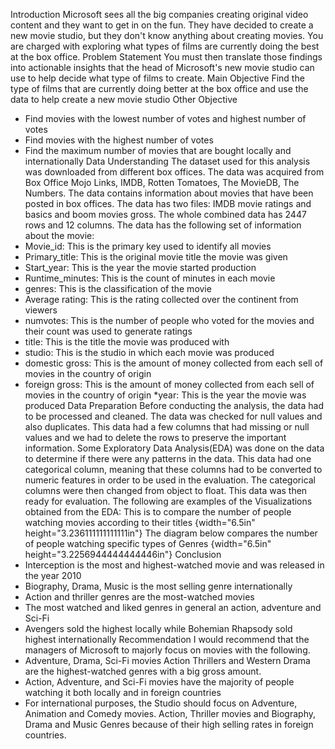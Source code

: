 Introduction
Microsoft sees all the big companies creating original video content and
they want to get in on the fun. They have decided to create a new movie
studio, but they don't know anything about creating movies. You are
charged with exploring what types of films are currently doing the best
at the box office.
Problem Statement
You must then translate those findings into actionable insights that the
head of Microsoft's new movie studio can use to help decide what type
of films to create.
Main Objective
Find the type of films that are currently doing better at the box office and
use the data to help create a new movie studio
Other Objective
-	Find movies with the lowest number of votes and highest number of votes
-	Find movies with the highest number of votes
-	Find the maximum number of movies that are bought locally and internationally
Data Understanding
The dataset used for this analysis was downloaded from different box
offices. The data was acquired from Box Office Mojo Links, IMDB,
Rotten Tomatoes, The MovieDB, The Numbers. The data contains information
about movies that have been posted in box offices. The data has two files:
IMDB movie ratings and basics and boom movies gross. The whole combined
data has 2447 rows and 12 columns. The data has the following set of
information about the movie:
-	Movie_id: This is the primary key used to identify all movies
-	Primary_title: This is the original movie title the movie was given
-	Start_year: This is the year the movie started production
-	Runtime_minutes: This is the count of minutes in each movie
-	genres: This is the classification of the movie
-	Average rating: This is the rating collected over the continent from
viewers
-	numvotes: This is the number of people who voted for the movies and
their count was used to generate ratings
-	title: This is the title the movie was produced with
-	studio: This is the studio in which each movie was produced
-	domestic gross: This is the amount of money collected from each sell
of movies in the country of origin
-	foreign gross: This is the amount of money collected from each sell
of movies in the country of origin *year: This is the year the
movie was produced
Data Preparation
Before conducting the analysis, the data had to be processed and cleaned.
The data was checked for null values and also duplicates. This data had
a few columns that had missing or null values and we had to delete the
rows to preserve the important information. Some Exploratory Data
Analysis(EDA) was done on the data to determine if there were any
patterns in the data. This data had one categorical column, meaning that
these columns had to be converted to numeric features in order to be
used in the evaluation. The categorical columns were then changed from
object to float. This data was then ready for evaluation.
The following are examples of the Visualizations obtained from the EDA:
This is to compare the number of people watching movies according to their
titles {width="6.5in" height="3.236111111111111in"}
The diagram below compares the number of people watching specific types
of Genres
 {width="6.5in" height="3.2256944444444446in"}
Conclusion
-	Interception is the most and highest-watched movie and was released
in the year 2010
-	Biography, Drama, Music is the most selling genre internationally
-	Action and thriller genres are the most-watched movies
-	The most watched and liked genres in general an action, adventure
and Sci-Fi
-	Avengers sold the highest locally while Bohemian Rhapsody sold
highest internationally
Recommendation
I would recommend that the managers of Microsoft to majorly focus on
movies with the following.
-	Adventure, Drama, Sci-Fi movies Action Thrillers and Western Drama
are the highest-watched genres with a big gross amount.
-	Action, Adventure, and Sci-Fi movies have the majority of people watching it
both locally and in foreign countries
-	For international purposes, the Studio should focus on Adventure,
Animation and Comedy movies. Action, Thriller movies and Biography,
Drama and Music Genres because of their high selling rates in
foreign countries.
